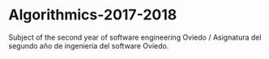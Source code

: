 # Algorithmics-2017-2018
Subject of the second year of software engineering Oviedo / Asignatura del segundo año de ingeniería del software Oviedo.
